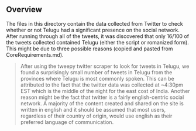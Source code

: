 ## Overview
The files in this directory contain the data collected from Twitter to check whether or not Telugu had a significant presence on the social network. After running through all of the tweets, it was discovered that only 16/100 of the tweets collected contained Telugu (either the script or romanized form). This might be due to three possible reasons (copied and pasted from CoreRequirements.md).

> After using the tweepy twitter scraper to look for tweets in Telugu, we found a surprisingly small number of tweets in Telugu from the provinces where Telugu is most commonly spoken. This can be attributed to the fact that the twitter data was collected at ~4:30pm EST which is the middle of the night for the east cost of India. Another reason might be the fact that twitter is a fairly english-centric social network. A majority of the content created and shared on the site is written in english and it should be assumed that most users, regardless of their country of origin, would use english as their preferred language of communication.
